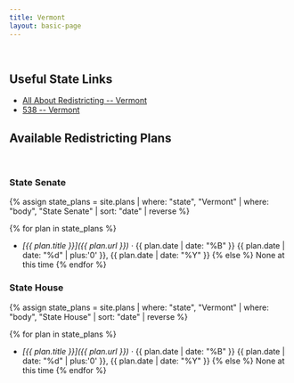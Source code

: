 ```yaml
---
title: Vermont
layout: basic-page
---
```


<br>

Useful State Links
---

- [All About Redistricting -- Vermont](https://redistricting.lls.edu/state/vermont/?cycle=2020&level=Congress&startdate=)
- [538 -- Vermont](https://projects.fivethirtyeight.com/redistricting-2022-maps/vermont/)

Available Redistricting Plans
---

<br>

### State Senate

{% assign state_plans = site.plans | where: "state", "Vermont" | where: "body", "State Senate" | sort: "date" | reverse %}

{% for plan in state_plans %}
- *[{{ plan.title }}]({{ plan.url }})* · {{ plan.date | date: "%B" }} {{ plan.date | date: "%d" | plus:'0' }}, {{ plan.date | date: "%Y" }}
{% else %}
None at this time
{% endfor %}


### State House

{% assign state_plans = site.plans | where: "state", "Vermont" | where: "body", "State House" | sort: "date" | reverse %}

{% for plan in state_plans %}
- *[{{ plan.title }}]({{ plan.url }})* · {{ plan.date | date: "%B" }} {{ plan.date | date: "%d" | plus:'0' }}, {{ plan.date | date: "%Y" }}
{% else %}
None at this time
{% endfor %}
